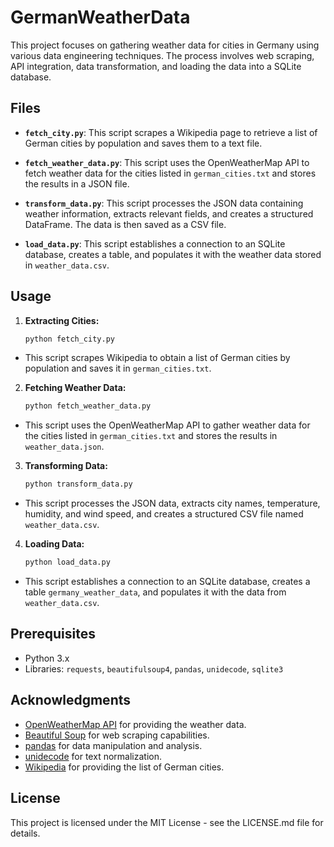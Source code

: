 # GermanWeatherData
This project focuses on gathering weather data for cities in Germany using various data engineering techniques. The process involves web scraping, API integration, data transformation, and loading the data into a SQLite database.

## Files

- **`fetch_city.py`**: This script scrapes a Wikipedia page to retrieve a list of German cities by population and saves them to a text file.

- **`fetch_weather_data.py`**: This script uses the OpenWeatherMap API to fetch weather data for the cities listed in `german_cities.txt` and stores the results in a JSON file.

- **`transform_data.py`**: This script processes the JSON data containing weather information, extracts relevant fields, and creates a structured DataFrame. The data is then saved as a CSV file.

- **`load_data.py`**: This script establishes a connection to an SQLite database, creates a table, and populates it with the weather data stored in `weather_data.csv`.

## Usage

1. **Extracting Cities:**

   ```bash
   python fetch_city.py

- This script scrapes Wikipedia to obtain a list of German cities by population and saves it in `german_cities.txt`.

2. **Fetching Weather Data:**

   ```bash
   python fetch_weather_data.py

- This script uses the OpenWeatherMap API to gather weather data for the cities listed in `german_cities.txt` and stores the results in `weather_data.json`.

3. **Transforming Data:**

   ```bash
   python transform_data.py

- This script processes the JSON data, extracts city names, temperature, humidity, and wind speed, and creates a structured CSV file named `weather_data.csv`.

4. **Loading Data:**

   ```bash
   python load_data.py

- This script establishes a connection to an SQLite database, creates a table `germany_weather_data`, and populates it with the data from `weather_data.csv`.

## Prerequisites
- Python 3.x
- Libraries: `requests`, `beautifulsoup4`, `pandas`, `unidecode`, `sqlite3`

## Acknowledgments

- [OpenWeatherMap API](https://openweathermap.org/api) for providing the weather data.
- [Beautiful Soup](https://www.crummy.com/software/BeautifulSoup/bs4/doc/) for web scraping capabilities.
- [pandas](https://pandas.pydata.org/) for data manipulation and analysis.
- [unidecode](https://pypi.org/project/Unidecode/) for text normalization.
- [Wikipedia](https://www.wikipedia.org/) for providing the list of German cities.

## License

This project is licensed under the MIT License - see the LICENSE.md file for details.

